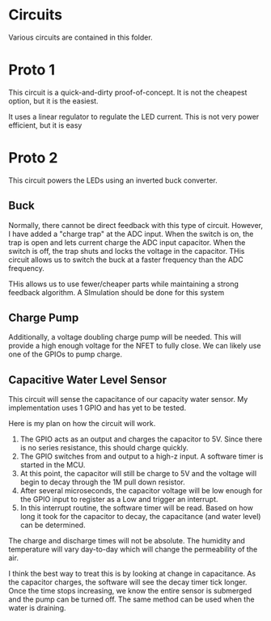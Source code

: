 
# Circuits

Various circuits are contained in this folder.

# Proto 1
This circuit is a quick-and-dirty proof-of-concept.
It is not the cheapest option, but it is the easiest.

It uses a linear regulator to regulate the LED current.
This is not very power efficient, but it is easy

# Proto 2

This circuit powers the LEDs using an inverted buck converter.

## Buck
Normally, there cannot be direct feedback with this type of circuit.
However, I have added a "charge trap" at the ADC input.
When the switch is on, the trap is open and lets current charge the ADC input capacitor.
When the switch is off, the trap shuts and locks the voltage in the capacitor.
THis circuit allows us to switch the buck at a faster frequency than the ADC frequency.

THis allows us to use fewer/cheaper parts while maintaining a strong feedback algorithm.
A SImulation should be done for this system

## Charge Pump

Additionally, a voltage doubling charge pump will be needed.
This will provide a high enough voltage for the NFET to fully close.
We can likely use one of the GPIOs to pump charge.

## Capacitive Water Level Sensor
This circuit will sense the capacitance of our capacity water sensor.
My implementation uses 1 GPIO and has yet to be tested.

Here is my plan on how the circuit will work.
1. The GPIO acts as an output and charges the capacitor to 5V.  Since there is no series resistance, this should charge quickly.
2. The GPIO switches from and output to a high-z input. A software timer is started in the MCU.
3. At this point, the capacitor will still be charge to 5V and the voltage will begin to decay through the 1M pull down resistor.
4. After several microseconds, the capacitor voltage will be low enough for the GPIO input to register as a Low and trigger an interrupt.
5. In this interrupt routine, the software timer will be read.  Based on how long it took for the capacitor to decay, the capacitance (and water level) can be determined.

The charge and discharge times will not be absolute.
The humidity and temperature will vary day-to-day which will change the permeability of the air.

I think the best way to treat this is by looking at change in capacitance.  As
the capacitor charges, the software will see the decay timer tick longer.  Once
the time stops increasing, we know the entire sensor is submerged and the pump
can be turned off. The same method can be used when the water is draining. 


